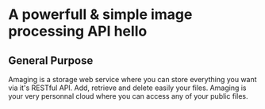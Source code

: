 # A powerfull & simple image processing API hello

## General Purpose

Amaging is a storage web service where you can store everything you want via it's RESTful API. Add, retrieve and delete easily your files. Amaging is your very personnal cloud where you can access any of your public files.

